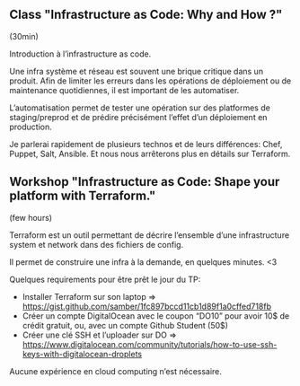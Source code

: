 
## Class "Infrastructure as Code: Why and How ?"

(30min)

Introduction à l’infrastructure as code.

Une infra système et réseau est souvent une brique critique dans un produit. Afin de limiter les erreurs dans les opérations de déploiement ou de maintenance quotidiennes, il est important de les automatiser.

L’automatisation permet de tester une opération sur des platformes de staging/preprod et de prédire précisément l’effet d’un déploiement en production.

Je parlerai rapidement de plusieurs technos et de leurs différences: Chef, Puppet, Salt, Ansible.
Et nous nous arrêterons plus en détails sur Terraform.

## Workshop "Infrastructure as Code: Shape your platform with Terraform."

(few hours)

Terraform est un outil permettant de décrire l’ensemble d’une infrastructure system et network dans des fichiers de config.

Il permet de construire une infra à la demande, en quelques minutes. <3

Quelques requirements pour être prêt le jour du TP:
- Installer Terraform sur son laptop => https://gist.github.com/samber/1fc897bccd11cb1d89f1a0cffed718fb
- Créer un compte DigitalOcean avec le coupon “DO10” pour avoir 10$ de crédit gratuit, ou, avec un compte Github Student (50$)
- Créer une clé SSH et l’uploader sur DO => https://www.digitalocean.com/community/tutorials/how-to-use-ssh-keys-with-digitalocean-droplets

Aucune expérience en cloud computing n’est nécessaire. 
